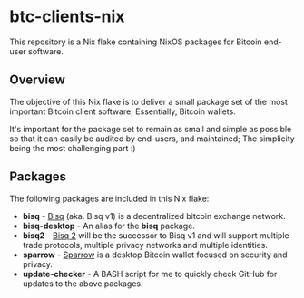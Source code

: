# btc-clients-nix

This repository is a Nix flake containing NixOS packages for Bitcoin end-user software.

## Overview

The objective of this Nix flake is to deliver a small package set of the most important Bitcoin client software; Essentially, Bitcoin wallets.

It's important for the package set to remain as small and simple as possible so that it can easily be audited by end-users, and maintained; The simplicity being the most challenging part :)

## Packages

The following packages are included in this Nix flake:

- **bisq** - [Bisq](https://github.com/bisq-network) (aka. Bisq v1) is a decentralized bitcoin exchange network.
- **bisq-desktop** - An alias for the **bisq** package.
- **bisq2** - [Bisq 2](https://github.com/bisq-network/bisq2) will be the successor to Bisq v1 and will support multiple trade protocols, multiple privacy networks and multiple identities.
- **sparrow** - [Sparrow](https://github.com/sparrowwallet) is a desktop Bitcoin wallet focused on security and privacy.
- **update-checker** - A BASH script for me to quickly check GitHub for updates to the above packages. 
